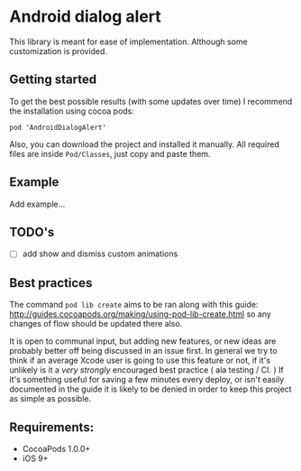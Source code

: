 Android dialog alert
============

This library is meant for ease of implementation. Although some customization is provided. 

## Getting started

To get the best possible results (with some updates over time) I recommend the installation using cocoa pods:

`pod 'AndroidDialogAlert'`

Also, you can download the project and installed it manually.
All required files are inside `Pod/Classes`, just copy and paste them.

## Example

Add example...

## TODO's

- [ ] add show and dismiss custom animations


## Best practices

The command `pod lib create` aims to be ran along with this guide: http://guides.cocoapods.org/making/using-pod-lib-create.html so any changes of flow should be updated there also.

It is open to communal input, but adding new features, or new ideas are probably better off being discussed in an issue first. In general we try to think if an average Xcode user is going to use this feature or not, if it's unlikely is it a _very strongly_ encouraged best practice ( ala testing / CI. ) If it's something useful for saving a few minutes every deploy, or isn't easily documented in the guide it is likely to be denied in order to keep this project as simple as possible.

## Requirements:

- CocoaPods 1.0.0+
- iOS 9+
